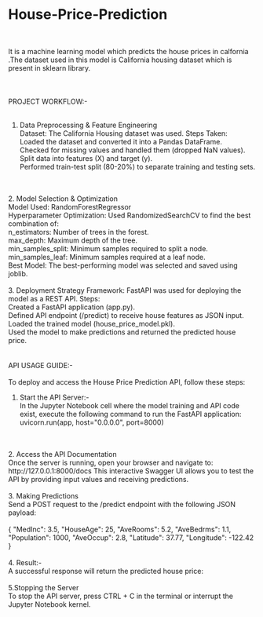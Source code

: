 # House-Price-Prediction
<br>

It is a machine learning model which predicts the house prices in calfornia .The dataset used in this model is California housing dataset which is present in sklearn library.
<br>
<br>
<br>
<br>
PROJECT WORKFLOW:-
<br>
<br>
1. Data Preprocessing & Feature Engineering<br>
Dataset: The California Housing dataset was used.
Steps Taken:<br>
Loaded the dataset and converted it into a Pandas DataFrame.<br>
Checked for missing values and handled them (dropped NaN values).
Split data into features (X) and target (y).<br>
Performed train-test split (80-20%) to separate training and testing sets.
<br>
<br>
2. Model Selection & Optimization<br>
Model Used: RandomForestRegressor<br>
Hyperparameter Optimization: Used RandomizedSearchCV to find the best combination of:<br>
n_estimators: Number of trees in the forest.<br>
max_depth: Maximum depth of the tree.<br>
min_samples_split: Minimum samples required to split a node.<br>
min_samples_leaf: Minimum samples required at a leaf node.<br>
Best Model: The best-performing model was selected and saved using joblib.
<br>
<br>
3. Deployment Strategy
Framework: FastAPI was used for deploying the model as a REST API.
Steps:<br>
Created a FastAPI application (app.py).<br>
Defined API endpoint (/predict) to receive house features as JSON input.<br>
Loaded the trained model (house_price_model.pkl).<br>
Used the model to make predictions and returned the predicted house price.
<br>
<br>
<br>
API USAGE GUIDE:-


<br>
<br>
To deploy and access the House Price Prediction API, follow these steps:

1. Start the API Server:-<br>
In the Jupyter Notebook cell where the model training and API code exist, execute the following command to run the FastAPI application:<br>
    uvicorn.run(app, host="0.0.0.0", port=8000)

<br>
<br>
2. Access the API Documentation<br>
Once the server is running, open your browser and navigate to:
http://127.0.0.1:8000/docs
This interactive Swagger UI allows you to test the API by providing input values and receiving predictions.

<br>
<br>
3. Making Predictions
<br>
Send a POST request to the /predict endpoint with the following JSON payload:<br><br>
{
  "MedInc": 3.5,
  "HouseAge": 25,
  "AveRooms": 5.2,
  "AveBedrms": 1.1,
  "Population": 1000,
  "AveOccup": 2.8,
  "Latitude": 37.77,
  "Longitude": -122.42
}
<br><br>
 4. Result:-<br>
A successful response will return the predicted house price:

<br>
<br>
5.Stopping the Server<br>
To stop the API server, press CTRL + C in the terminal or interrupt the Jupyter Notebook kernel.





